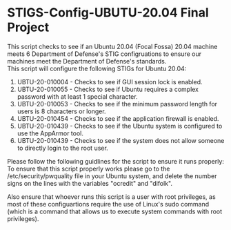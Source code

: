 # STIGS-Config-UBUTU-20.04 Final Project
This script checks to see if an Ubuntu 20.04 (Focal Fossa) 20.04 machine meets 6 Department of Defense's STIG configruations to ensure our machines meet the Department of Defense's standards. <br />
This script will configure the following STIGs for Ubuntu 20.04:
1. UBTU-20-010004 - Checks to see if GUI session lock is enabled.
2. UBTU-20-010055 - Checks to see if Ubuntu requires a complex password with at least 1 special character.
3. UBTU-20-010053 - Checks to see if the minimum password length for users is 8 characters or longer. 
4. UBTU-20-010454 - Checks to see if the application firewall is enabled.
5. UBTU-20-010439 - Checks to see if the Ubuntu system is configured to use the AppArmor tool.
6. UBTU-20-010439 - Checks to see if the system does not allow someone to directly login to the root user. 

Please follow the following guidlines for the script to ensure it runs properly: <br />
To ensure that this script properly works please go to the /etc/security/pwquality file in your Ubuntu system, and delete the number signs on the lines with the variables "ocredit" and "difolk".  

Also ensure that whoever runs this script is a user with root privileges, as most of these configuartions require the use of Linux's sudo command (which is a command that allows us to execute system commands with root privileges).  
